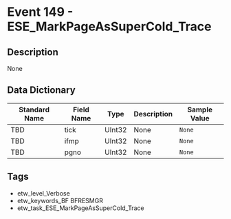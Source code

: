 # Event 149 - ESE_MarkPageAsSuperCold_Trace

## Description
None

## Data Dictionary
|Standard Name|Field Name|Type|Description|Sample Value|
|---|---|---|---|---|
|TBD|tick|UInt32|None|`None`|
|TBD|ifmp|UInt32|None|`None`|
|TBD|pgno|UInt32|None|`None`|

## Tags
* etw_level_Verbose
* etw_keywords_BF BFRESMGR
* etw_task_ESE_MarkPageAsSuperCold_Trace